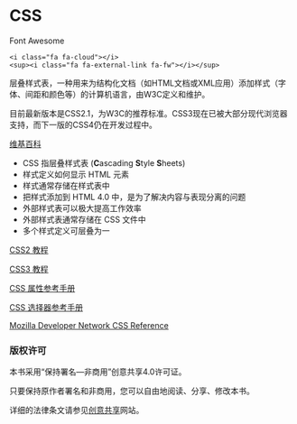 # CSS

Font Awesome

```markup
<i class="fa fa-cloud"></i>
<sup><i class="fa fa-external-link fa-fw"></i></sup>
```

层叠样式表，一种用来为结构化文档（如HTML文档或XML应用）添加样式（字体、间距和颜色等）的计算机语言，由W3C定义和维护。

目前最新版本是CSS2.1，为W3C的推荐标准。CSS3现在已被大部分现代浏览器支持，而下一版的CSS4仍在开发过程中。

[维基百科](http://zh.wikipedia.org/wiki/%E5%B1%82%E5%8F%A0%E6%A0%B7%E5%BC%8F%E8%A1%A8)<sup><i class="fa fa-external-link fa-fw"></i></sup>

* CSS 指层叠样式表 (**C**ascading **S**tyle **S**heets)
* 样式定义如何显示 HTML 元素
* 样式通常存储在样式表中
* 把样式添加到 HTML 4.0 中，是为了解决内容与表现分离的问题
* 外部样式表可以极大提高工作效率
* 外部样式表通常存储在 CSS 文件中
* 多个样式定义可层叠为一

[CSS2 教程](http://www.w3school.com.cn/css/index.asp)<sup><i class="fa fa-external-link fa-fw"></i></sup>

[CSS3 教程](http://www.w3school.com.cn/css3/index.asp)<sup><i class="fa fa-external-link fa-fw"></i></sup>

[CSS 属性参考手册](http://www.w3school.com.cn/cssref/index.asp)<sup><i class="fa fa-external-link fa-fw"></i></sup>

[CSS 选择器参考手册](http://www.w3school.com.cn/cssref/css_selectors.asp)<sup><i class="fa fa-external-link fa-fw"></i></sup>


[Mozilla Developer Network CSS Reference](https://developer.mozilla.org/en-US/docs/Web/CSS/Reference)<sup><i class="fa fa-external-link fa-fw"></i></sup>


### 版权许可

本书采用“保持署名—非商用”创意共享4.0许可证。

只要保持原作者署名和非商用，您可以自由地阅读、分享、修改本书。

详细的法律条文请参见[创意共享](http://creativecommons.org/licenses/by-nc/4.0/)网站。
